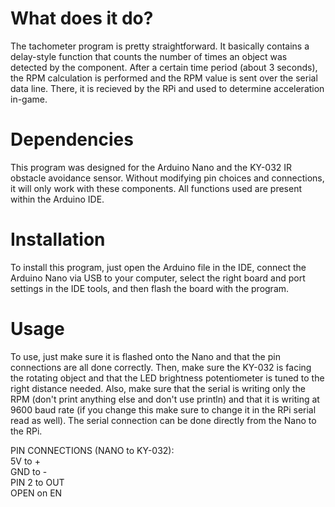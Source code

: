 # What does it do?

The tachometer program is pretty straightforward. It basically contains a delay-style function that counts the number of times an object was detected by the component. After a certain time period (about 3 seconds), the 
RPM calculation is performed and the RPM value is sent over the serial data line. There, it is recieved by the RPi and used to determine acceleration in-game.

# Dependencies

This program was designed for the Arduino Nano and the KY-032 IR obstacle avoidance sensor. Without modifying pin choices and connections, it will only work with these components. All functions used are present within the Arduino IDE.

# Installation

To install this program, just open the Arduino file in the IDE, connect the Arduino Nano via USB to your computer, select the right board and port settings in the IDE tools, and then flash the board with the program.

# Usage

To use, just make sure it is flashed onto the Nano and that the pin connections are all done correctly. Then, make sure the KY-032 is facing the rotating object and that the LED brightness potentiometer is tuned to the right distance needed. Also, make sure that the serial is writing only the RPM (don't print anything else and don't use println) and that it is writing at 9600 baud rate (if you change this make sure to change it in the RPi serial read as well). The serial connection can be done directly from the Nano to the RPi.

PIN CONNECTIONS (NANO to KY-032):  
5V to +  
GND to -  
PIN 2 to OUT  
OPEN on EN